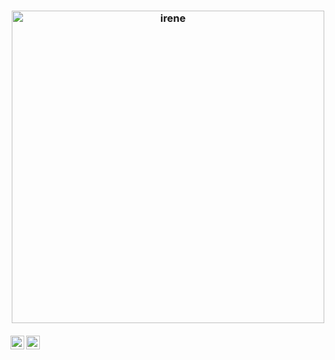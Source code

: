 <h3 align="center">
   <img align="center" alt="irene" width="500px" src="https://i.pinimg.com/originals/ef/f3/73/eff373557e12d3f256af334580d1ecf6.gif" />
⠀ ⠀ ⠀ ⠀ ⠀ ⠀⠀ ⠀ ⠀ ⠀ ⠀ ⠀⠀ ⠀ ⠀ ⠀ ⠀ ⠀⠀ ⠀ ⠀ ⠀ ⠀ ⠀⠀ ⠀ ⠀ ⠀ ⠀ ⠀⠀ ⠀ ⠀ ⠀ ⠀ ⠀
<a href="https://discord.gg/ysnAu2CxE6">
  <img align="left" alt="LinkedIn" width="22px" src="https://www.freeiconspng.com/uploads/discord-black-icon-1.png" />
<a href="https://daebin.carrd.co/">
  <img align="left" alt="LinkedIn" width="22px" src="https://encrypted-tbn0.gstatic.com/images?q=tbn:ANd9GcS7L6OtDA5KGwk2P1l0C56cePGFplhl-paPyPT_l2S_OZN4vE1w8bsUeeNX&s=10" />
